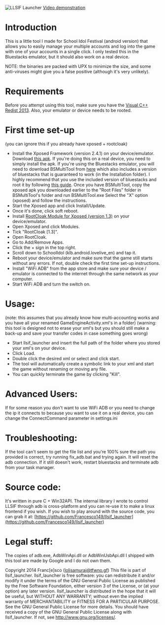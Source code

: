![LLSIF Launcher](http://hnng.moe/f/sM)
[Video demonstration](http://hnng.moe/f/sN)

Introduction
==============
This is a little tool I made for School Idol Festival (android version) 
that allows you to easily manage your multiple accounts and log into the game with one of 
your accounts in a single click.
I only tested this in the Bluestacks emulator, but it should also work on a real device.

NOTE: the binaries are packed with UPX to minimize the size, and some 
anti-viruses might give you a false positive (although it's very unlikely).

Requirements
==============
Before you attempt using this tool, make sure you have the 
[Visual C++ Redist 2013](http://www.microsoft.com/it-it/download/details.aspx?id=40784).
Also, your emulator or device needs to be rooted.

First time set-up
==============
(you can ignore this if you already have xposed + rootcloak)
* Install the Xposed Framework (version 2.4.1) on your device/emulator.
  Download [this apk](http://dl-xda.xposed.info/modules/de.robv.android.xposed.installer_v25_36cbbc.apk).
  If you're doing this on a real device, you need to simply install the apk.
  If you're using the Bluestacks emulator, you will need to download BSMultiTool 
    from [here](http://www.mediafire.com/download/xmzvr6oo2oc62fe/BSMultiTool.rar) 
    which also includes a version of bluestacks that is guaranteed to work 
    (in the Installation folder).
    I highly recommend that you use the included version of bluestacks and root it 
    by following [this guide](http://www.thewally1987.com/how-to-root-bluestacks-2014.html). 
    Once you have BSMultiTool, copy the xposed apk you downloaded earlier to the 
    "Root Files" folder in BSMultiTool's folder and run BSMultiTool.exe
    Select the "X" option (xposed) and follow the instructions.
* Start the Xposed app and click Install/Update.
* Once it's done, click soft reboot.
* Install 
  [RootCloak Module for Xposed (version 1.3)](http://dl-xda.xposed.info/modules/com.devadvance.rootcloak_v4_5a7037.apk) 
  on your device/emulator.
* Open Xposed and click Modules.
* Tick "RootCloak [1.3]".
* Open RootCloak.
* Go to Add/Remove Apps.
* Click the + sign in the top right.
* Scroll down to SchoolIdol (klb.android.lovelive_en) and tap it.
* Reboot your device/emulator and make sure that the game still starts without any errors. 
  If not, double check the first time set-up instructions.
* Install "WiFi ADB" from the app store and make sure your device / emulator is connected 
  to the internet through the same network as your computer.
* Start WiFi ADB and turn the switch on.

Usage:
==============
(note: this assumes that you already know how multi-accounting works and you have all your 
 renamed GameEngineActivity.xml's in a folder)
(warning: this tool is designed not to erase your xml's but you should still make a back-up 
 and save your transfer codes in case something goes wrong)
- Start llsif_launcher and insert the full path of the folder where you stored your xml's 
  on your device.
- Click Load.
- Double click the desired xml or select and click start.
- The tool will automatically create a symbolic link to your xml and start the game without 
  renaming or moving any file.
- You can quickly terminate the game by clicking "Kill".

Advanced Users:
==============
If for some reason you don't want to use WiFi ADB or you need to change the ip it connects 
to because you want to use it on a real device, you can change the ConnectCommand parameter 
in settings.ini

Troubleshooting:
==============
If the tool can't seem to get the file list and you're 100% sure the path you provided is 
correct, try running fix_adb.bat and trying again. It will reset the adb connection.
If it still doesn't work, restart bluestacks and terminate adb from your task manager.

Source code:
==============
It's written in pure C + Win32API. The internal library I wrote to control LLSIF through adb 
is cross-platform and you can re-use it to make a linux frontend if you wish.
If you wish to play around with the source code, you can grab it at: 
[https://github.com/Francesco149/llsif_launcher](https://github.com/Francesco149/llsif_launcher)

Legal stuff:
==============
The copies of adb.exe, AdbWinApi.dll or AdbWinUsbApi.dll I shipped with this tool are made 
by Google and I do not own them.

Copyright 2014 Franc[e]sco (lolisamurai@tfwno.gf)
This file is part of llsif_launcher.
llsif_launcher is free software: you can redistribute it and/or modify
it under the terms of the GNU General Public License as published by
the Free Software Foundation, either version 3 of the License, or
(at your option) any later version.
llsif_launcher is distributed in the hope that it will be useful,
but WITHOUT ANY WARRANTY; without even the implied warranty of
MERCHANTABILITY or FITNESS FOR A PARTICULAR PURPOSE. See the
GNU General Public License for more details.
You should have received a copy of the GNU General Public License
along with llsif_launcher. If not, see <http://www.gnu.org/licenses/>.
